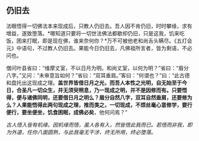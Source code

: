 ##  仍旧去

法眼悟得一切佛法本来现成后，只教人仍旧去。吾人因不肯仍旧，时时攀缘，求有增益，遂致堕落。*哪知道只要将一切世法佛法都歇却仍旧，只是这我，饥来吃饭，困来打眠，即是现在佛，谁来奈何你？*万不可被他老和尚舌头瞒尽。《五灯会元》中语句，不过教人仍旧去。果能今日仍旧去，凡佛祖所言者，皆为剩语，不必问也。

僧问叶县省曰：“维摩丈室，不以日月为明。和尚丈室，以何为明？”省曰：“眉分八字。”又问：“未审意旨如何？”省曰：“双耳垂肩。”客曰：“何谓也？”曰：“此古德和盘托出这现成之理。**盖世界皆借日月之光，而吾人本性之光明，自无始至于今日，合圣凡一切众生，并无须臾稍息，乃一现成之明，并不是因修而有。只要悟得，便与诸佛同明，还要借日月之明么？眉分自然八字，双耳自然垂肩，还要修为么？人果能悟得此两句现成之理，推而类之，一切现成，不烦丝毫心意修学，要行便行，要坐便坐，饥食困眠，成佛必矣**，他何问焉？”

*古人悟入皆有机缘。因机缘而悟，虽人各有入，然皆悟此我而已。若悟而非我，即为外道，任你八面圆熟，与此我毫无干涉，终无所用，终必堕落。*
